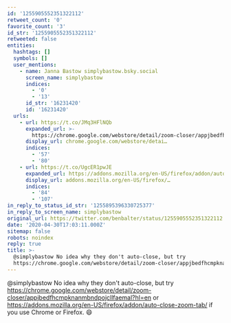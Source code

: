 ```yaml
---
id: '1255905552351322112'
retweet_count: '0'
favorite_count: '3'
id_str: '1255905552351322112'
retweeted: false
entities:
  hashtags: []
  symbols: []
  user_mentions:
    - name: Janna Bastow simplybastow.bsky.social
      screen_name: simplybastow
      indices:
        - '0'
        - '13'
      id_str: '16231420'
      id: '16231420'
  urls:
    - url: https://t.co/JMq3HFlNQb
      expanded_url: >-
        https://chrome.google.com/webstore/detail/zoom-closer/appjbedfhcmpknanmbndpojcllfaemal?hl=en
      display_url: chrome.google.com/webstore/detai…
      indices:
        - '57'
        - '80'
    - url: https://t.co/UgcER1pwJE
      expanded_url: https://addons.mozilla.org/en-US/firefox/addon/auto-close-zoom-tab/
      display_url: addons.mozilla.org/en-US/firefox/…
      indices:
        - '84'
        - '107'
in_reply_to_status_id_str: '1255895396330725377'
in_reply_to_screen_name: simplybastow
original_url: https://twitter.com/benbalter/status/1255905552351322112
date: '2020-04-30T17:03:11.000Z'
sitemap: false
robots: noindex
reply: true
title: >-
  @simplybastow No idea why they don't auto-close, but try
  https://chrome.google.com/webstore/detail/zoom-closer/appjbedfhcmpknanmbndpojcllfaemal?hl=en…
---
```


@simplybastow No idea why they don't auto-close, but try https://chrome.google.com/webstore/detail/zoom-closer/appjbedfhcmpknanmbndpojcllfaemal?hl=en or https://addons.mozilla.org/en-US/firefox/addon/auto-close-zoom-tab/ if you use Chrome or Firefox. 😄